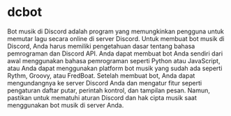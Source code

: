 # dcbot
Bot musik di Discord adalah program yang memungkinkan pengguna untuk memutar lagu secara online di server Discord. Untuk membuat bot musik di Discord, Anda harus memiliki pengetahuan dasar tentang bahasa pemrograman dan Discord API. Anda dapat membuat bot Anda sendiri dari awal menggunakan bahasa pemrograman seperti Python atau JavaScript, atau Anda dapat menggunakan platform bot musik yang sudah ada seperti Rythm, Groovy, atau FredBoat. Setelah membuat bot, Anda dapat mengundangnya ke server Discord Anda dan mengatur fitur seperti pengaturan daftar putar, perintah kontrol, dan tampilan pesan. Namun, pastikan untuk mematuhi aturan Discord dan hak cipta musik saat menggunakan bot musik di server Anda.
